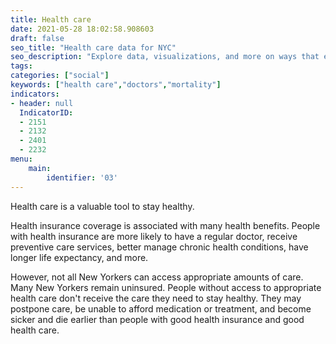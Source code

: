 ```yaml
---
title: Health care
date: 2021-05-28 18:02:58.908603
draft: false
seo_title: "Health care data for NYC"
seo_description: "Explore data, visualizations, and more on ways that environments shape health in New York City's neighborhoods.."
tags: 
categories: ["social"]
keywords: ["health care","doctors","mortality"]
indicators:
- header: null
  IndicatorID:
  - 2151
  - 2132
  - 2401
  - 2232
menu:
    main:
        identifier: '03'
---
```


Health care is a valuable tool to stay healthy. 

Health insurance coverage is associated with many health benefits. People with health insurance are more likely to have a regular doctor, receive preventive care services, better manage chronic health conditions, have longer life expectancy, and more.

However, not all New Yorkers can access appropriate amounts of care. Many New Yorkers remain uninsured. People without access to appropriate health care don't receive the care they need to stay healthy. They may postpone care, be unable to afford medication or treatment, and become sicker and die earlier than people with good health insurance and good health care.